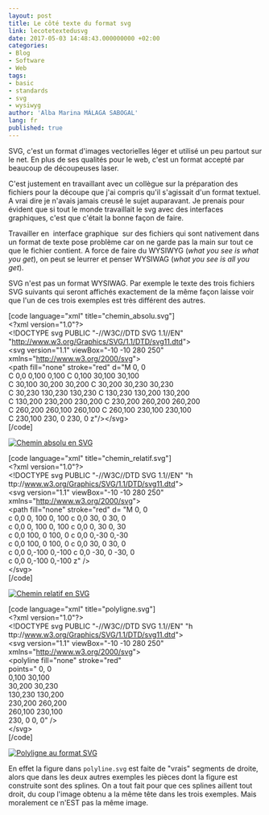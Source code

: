 ```yaml
---
layout: post
title: Le côté texte du format svg
link: lecotetextedusvg
date: 2017-05-03 14:48:43.000000000 +02:00
categories:
- Blog
- Software
- Web
tags:
- basic
- standards
- svg
- wysiwyg
author: 'Alba Marina MÁLAGA SABOGAL'
lang: fr
published: true
---
```


SVG, c'est un format d'images vectorielles léger et utilisé un peu
partout sur le net. En plus de ses qualités pour le web, c'est un format
accepté par beaucoup de découpeuses laser.

C'est justement en travaillant avec un collègue sur la préparation des
fichiers pour la découpe que j'ai compris qu'il s'agissait d'un format
textuel. A vrai dire je n'avais jamais creusé le sujet auparavant. Je
prenais pour évident que si tout le monde travaillait le svg avec des
interfaces graphiques, c'est que c'était la bonne façon de faire.

Travailler en  interface graphique  sur des fichiers qui sont nativement
dans un format de texte pose problème car on ne garde pas la main sur
tout ce que le fichier contient. A force de faire du WYSIWYG (*what you
see is what you get*), on peut se leurrer et penser WYSIWAG (*what you
see is all you get*).

SVG n'est pas un format WYSIWAG. Par exemple le texte des trois fichiers
SVG suivants qui seront affichés exactement de la même façon laisse voir
que l'un de ces trois exemples est très différent des autres.

\[code language="xml" title="chemin\_absolu.svg"\]  
&lt;?xml version="1.0"?&gt;  
&lt;!DOCTYPE svg PUBLIC "-//W3C//DTD SVG 1.1//EN"  
"http://www.w3.org/Graphics/SVG/1.1/DTD/svg11.dtd"&gt;  
&lt;svg version="1.1" viewBox="-10 -10 280 250"  
xmlns="http://www.w3.org/2000/svg"&gt;  
&lt;path fill="none" stroke="red" d="M 0, 0  
C 0,0 0,100 0,100 C 0,100 30,100 30,100  
C 30,100 30,200 30,200 C 30,200 30,230 30,230  
C 30,230 130,230 130,230 C 130,230 130,200 130,200  
C 130,200 230,200 230,200 C 230,200 260,200 260,200  
C 260,200 260,100 260,100 C 260,100 230,100 230,100  
C 230,100 230, 0 230, 0 z"/&gt;&lt;/svg&gt;  
\[/code\]

[<img src="{{ site.baseurl }}/assets/chemin_absolu.svg" alt="Chemin absolu en SVG" class="alignnone size-full wp-image-832" />](http://albamath.com/wp-content/uploads/2017/05/chemin_absolu.svg)

\[code language="xml" title="chemin\_relatif.svg"\]  
&lt;?xml version="1.0"?&gt;  
&lt;!DOCTYPE svg PUBLIC "-//W3C//DTD SVG 1.1//EN" "h  
ttp://www.w3.org/Graphics/SVG/1.1/DTD/svg11.dtd"&gt;  
&lt;svg version="1.1" viewBox="-10 -10 280 250"  
xmlns="http://www.w3.org/2000/svg"&gt;  
&lt;path fill="none" stroke="red" d= "M 0, 0  
c 0,0 0, 100 0, 100 c 0,0 30, 0 30, 0  
c 0,0 0, 100 0, 100 c 0,0 0, 30 0, 30  
c 0,0 100, 0 100, 0 c 0,0 0,-30 0,-30  
c 0,0 100, 0 100, 0 c 0,0 30, 0 30, 0  
c 0,0 0,-100 0,-100 c 0,0 -30, 0 -30, 0  
c 0,0 0,-100 0,-100 z" /&gt;  
&lt;/svg&gt;  
\[/code\]

[<img src="{{ site.baseurl }}/assets/chemin_relatif.svg" alt="Chemin relatif en SVG" class="alignnone size-full wp-image-831" />](http://albamath.com/wp-content/uploads/2017/05/chemin_relatif.svg)

\[code language="xml" title="polyligne.svg"\]  
&lt;?xml version="1.0"?&gt;  
&lt;!DOCTYPE svg PUBLIC "-//W3C//DTD SVG 1.1//EN" "h  
ttp://www.w3.org/Graphics/SVG/1.1/DTD/svg11.dtd"&gt;  
&lt;svg version="1.1" viewBox="-10 -10 280 250"  
xmlns="http://www.w3.org/2000/svg"&gt;  
&lt;polyline fill="none" stroke="red"  
points=" 0, 0  
0,100 30,100  
30,200 30,230  
130,230 130,200  
230,200 260,200  
260,100 230,100  
230, 0 0, 0" /&gt;  
&lt;/svg&gt;  
\[/code\]

[<img src="{{ site.baseurl }}/assets/polyligne.svg" alt="Polyligne au format SVG" class="alignnone size-full wp-image-830" />](http://albamath.com/wp-content/uploads/2017/05/polyligne.svg)

En effet la figure dans `polyline.svg` est faite de "vrais" segments de droite, alors que dans les deux autres exemples les pièces dont la figure est construite sont des splines. On a tout fait pour que ces splines aillent tout droit, du coup l'image obtenu a la même tête dans les trois exemples. Mais moralement ce n'EST pas la même image.
